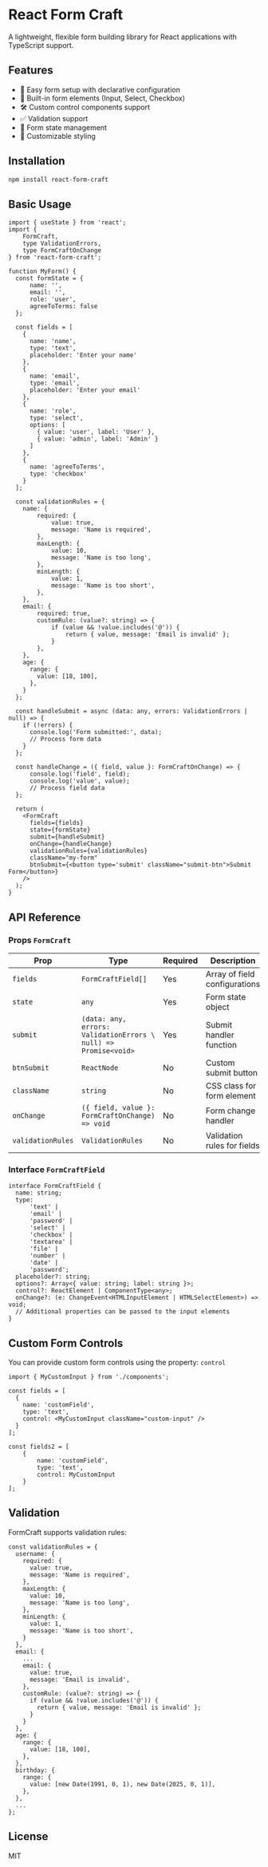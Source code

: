 # React Form Craft

A lightweight, flexible form building library for React applications with TypeScript support.

## Features

- 🔧 Easy form setup with declarative configuration
- 🧩 Built-in form elements (Input, Select, Checkbox)
- 🛠 Custom control components support
- ✅ Validation support
- 🔄 Form state management
- 🎨 Customizable styling

## Installation

```bash
npm install react-form-craft
```
## Basic Usage

```tsx
import { useState } from 'react';
import { 
    FormCraft, 
    type ValidationErrors, 
    type FormCraftOnChange 
} from 'react-form-craft';

function MyForm() {
  const formState = {
      name: '',
      email: '',
      role: 'user',
      agreeToTerms: false
  };

  const fields = [
    {
      name: 'name',
      type: 'text',
      placeholder: 'Enter your name'
    },
    {
      name: 'email',
      type: 'email',
      placeholder: 'Enter your email'
    },
    {
      name: 'role',
      type: 'select',
      options: [
        { value: 'user', label: 'User' },
        { value: 'admin', label: 'Admin' }
      ]
    },
    {
      name: 'agreeToTerms',
      type: 'checkbox'
    }
  ];

  const validationRules = {
    name: { 
        required: {
            value: true,
            message: 'Name is required',
        },
        maxLength: {
            value: 10,
            message: 'Name is too long',
        },
        minLength: {
            value: 1,
            message: 'Name is too short',
        },
    },
    email: { 
        required: true, 
        customRule: (value?: string) => {
            if (value && !value.includes('@')) {
                return { value, message: 'Email is invalid' };
            }
        },
    },
    age: {
      range: {
        value: [18, 100],
      },
    }
  };

  const handleSubmit = async (data: any, errors: ValidationErrors | null) => {
    if (!errors) {
      console.log('Form submitted:', data);
      // Process form data
    }
  };

  const handleChange = ({ field, value }: FormCraftOnChange) => {
      console.log('field', field);
      console.log('value', value);
      // Process field data
  };

  return (
    <FormCraft
      fields={fields}
      state={formState}
      submit={handleSubmit}
      onChange={handleChange}
      validationRules={validationRules}
      className="my-form"
      btnSubmit={<button type='submit' className="submit-btn">Submit Form</button>}
    />
  );
}

```
## API Reference
### Props `FormCraft`

| Prop | Type                                                            | Required | Description |
| --- |-----------------------------------------------------------------| --- | --- |
| `fields` | `FormCraftField[]`                                              | Yes | Array of field configurations |
| `state` | `any`                                                           | Yes | Form state object |
| `submit` | `(data: any, errors: ValidationErrors \ null) => Promise<void>` | Yes | Submit handler function |
| `btnSubmit` | `ReactNode`                                                     | No | Custom submit button |
| `className` | `string`                                                        | No | CSS class for form element |
| `onChange` | `({ field, value }: FormCraftOnChange) => void`                 | No | Form change handler |
| `validationRules` | `ValidationRules`                                               | No | Validation rules for fields |

### Interface `FormCraftField`
```tsx
interface FormCraftField {
  name: string;
  type: 
      'text' | 
      'email' | 
      'password' | 
      'select' | 
      'checkbox' | 
      'textarea' | 
      'file' | 
      'number' | 
      'date' |
      'password';
  placeholder?: string;
  options?: Array<{ value: string; label: string }>;
  control?: ReactElement | ComponentType<any>;
  onChange?: (e: ChangeEvent<HTMLInputElement | HTMLSelectElement>) => void;
  // Additional properties can be passed to the input elements
}
```

## Custom Form Controls
You can provide custom form controls using the property: `control`
```tsx
import { MyCustomInput } from './components';

const fields = [
  {
    name: 'customField',
    type: 'text',
    control: <MyCustomInput className="custom-input" />
  }
];

const fields2 = [
    {
        name: 'customField',
        type: 'text',
        control: MyCustomInput
    }
];

```

## Validation
FormCraft supports validation rules:
```txs
const validationRules = {
  username: { 
    required: {
      value: true,
      message: 'Name is required',
    },
    maxLength: {
      value: 10,
      message: 'Name is too long',
    },
    minLength: {
      value: 1,
      message: 'Name is too short',
    }
  },
  email: {
    ...
    email: {
      value: true,
      message: 'Email is invalid',
    },
    customRule: (value?: string) => {
      if (value && !value.includes('@')) {
        return { value, message: 'Email is invalid' };
      }
    }
  },
  age: {
    range: {
      value: [18, 100],
    },
  },
  birthday: {
    range: {
      value: [new Date(1991, 0, 1), new Date(2025, 0, 1)],
    },
  },
  ...
};
```
## License
MIT
